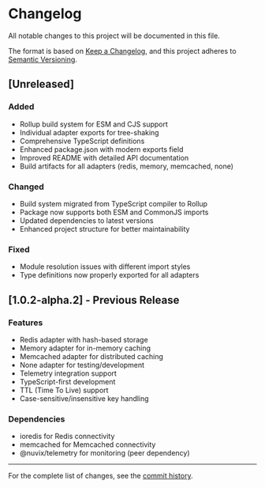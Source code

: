 # Changelog

All notable changes to this project will be documented in this file.

The format is based on [Keep a Changelog](https://keepachangelog.com/en/1.0.0/),
and this project adheres to [Semantic Versioning](https://semver.org/spec/v2.0.0.html).

## [Unreleased]

### Added
- Rollup build system for ESM and CJS support
- Individual adapter exports for tree-shaking
- Comprehensive TypeScript definitions
- Enhanced package.json with modern exports field
- Improved README with detailed API documentation
- Build artifacts for all adapters (redis, memory, memcached, none)

### Changed
- Build system migrated from TypeScript compiler to Rollup
- Package now supports both ESM and CommonJS imports
- Updated dependencies to latest versions
- Enhanced project structure for better maintainability

### Fixed
- Module resolution issues with different import styles
- Type definitions now properly exported for all adapters

## [1.0.2-alpha.2] - Previous Release

### Features
- Redis adapter with hash-based storage
- Memory adapter for in-memory caching
- Memcached adapter for distributed caching
- None adapter for testing/development
- Telemetry integration support
- TypeScript-first development
- TTL (Time To Live) support
- Case-sensitive/insensitive key handling

### Dependencies
- ioredis for Redis connectivity
- memcached for Memcached connectivity
- @nuvix/telemetry for monitoring (peer dependency)

---

For the complete list of changes, see the [commit history](https://github.com/nuvix-tech/cache/commits/main).
